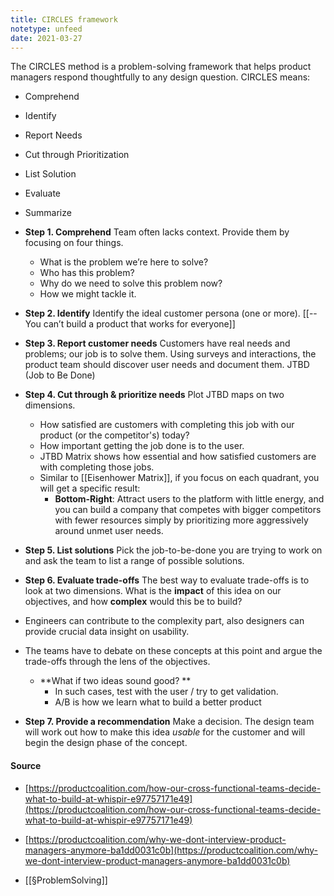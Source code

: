 ```yaml
---
title: CIRCLES framework
notetype: unfeed
date: 2021-03-27
---
```


The CIRCLES method is a problem-solving framework that helps product managers respond thoughtfully to any design question. CIRCLES means: 

- Comprehend
- Identify
- Report Needs
- Cut through Prioritization 
- List Solution
- Evaluate
- Summarize

- **Step 1. Comprehend** Team often lacks context. Provide them by focusing on four things. 
	- What is the problem we’re here to solve? 
	- Who has this problem? 
	- Why do we need to solve this problem now?
	- How we might tackle it. 

- **Step 2. Identify** Identify the ideal customer persona (one or more). [[--You can’t build a product that works for everyone]]

- **Step 3. Report customer needs** Customers have real needs and problems; our job is to solve them. Using surveys and interactions, the product team should discover user needs and document them. JTBD (Job to Be Done)

- **Step 4. Cut through & prioritize needs** Plot JTBD maps on two dimensions.
	- How satisfied are customers with completing this job with our product (or the competitor's) today?
	-  How important getting the job done is to the user.
	- JTBD Matrix shows how essential and how satisfied customers are with completing those jobs.
	- Similar to [[Eisenhower Matrix]], if you focus on each quadrant, you will get a specific result: 
		- **Bottom-Right**: Attract users to the platform with little energy, and you can build a company that competes with bigger competitors with fewer resources simply by prioritizing more aggressively around unmet user needs.

- **Step 5. List solutions** Pick the job-to-be-done you are trying to work on and ask the team to list a range of possible solutions.

- **Step 6. Evaluate trade-offs** The best way to evaluate trade-offs is to look at two dimensions. What is the **impact** of this idea on our objectives, and how **complex** would this be to build?
- Engineers can contribute to the complexity part, also designers can provide crucial data insight on usability.
- The teams have to debate on these concepts at this point and argue the trade-offs through the lens of the objectives.
	- **What if two ideas sound good? ** 
		- In such cases, test with the user / try to get validation.
		- A/B is how we learn what to build a better product

- **Step 7. Provide a recommendation** Make a decision. The design team will work out how to make this idea _usable_ for the customer and will begin the design phase of the concept.

#### Source
-  [https://productcoalition.com/how-our-cross-functional-teams-decide-what-to-build-at-whispir-e97757171e49](https://productcoalition.com/how-our-cross-functional-teams-decide-what-to-build-at-whispir-e97757171e49)

-  [https://productcoalition.com/why-we-dont-interview-product-managers-anymore-ba1dd0031c0b](https://productcoalition.com/why-we-dont-interview-product-managers-anymore-ba1dd0031c0b)
- [[§ProblemSolving]]